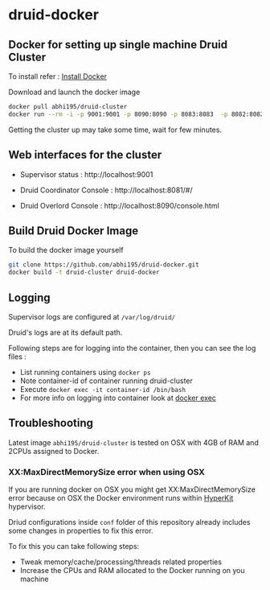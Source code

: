 # druid-docker

## Docker for setting up single machine Druid Cluster

To install refer : [Install Docker](https://docs.docker.com/install/)

Download and launch the docker image

```sh
docker pull abhi195/druid-cluster
docker run --rm -i -p 9001:9001 -p 8090:8090 -p 8083:8083  -p 8082:8082 -p 8081:8081 abhi195/druid-cluster
```

Getting the cluster up may take some time, wait for few minutes.

## Web interfaces for the cluster

- Supervisor status : http://localhost:9001

- Druid Coordinator Console : http://localhost:8081/#/

- Druid Overlord Console : http://localhost:8090/console.html

## Build Druid Docker Image

To build the docker image yourself

```sh
git clone https://github.com/abhi195/druid-docker.git
docker build -t druid-cluster druid-docker
```

## Logging

Supervisor logs are configured at `/var/log/druid/`

Druid's logs are at its default path.

Following steps are for logging into the container, then you can see the log files :
- List running containers using `docker ps`
- Note container-id of container running druid-cluster
- Execute `docker exec -it container-id /bin/bash`
- For more info on logging into container look at [docker exec](https://docs.docker.com/engine/reference/commandline/exec/)

## Troubleshooting

Latest image `abhi195/druid-cluster` is tested on OSX with 4GB of RAM and 2CPUs assigned to Docker.

### XX:MaxDirectMemorySize error when using OSX

If you are running docker on OSX you might get XX:MaxDirectMemorySize error because on OSX the Docker environment runs within [HyperKit](https://github.com/docker/hyperkit) hypervisor.

Driud configurations inside `conf` folder of this repository already includes some changes in properties to fix this error.

To fix this you can take following steps:
- Tweak memory/cache/processing/threads related properties 
- Increase the CPUs and RAM allocated to the Docker running on you machine
